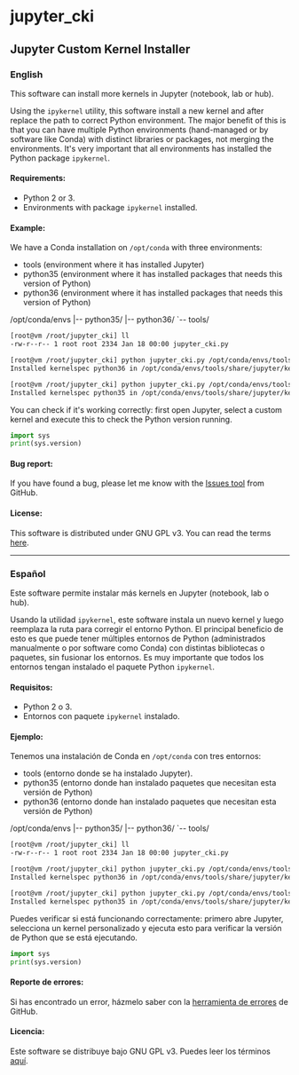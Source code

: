 # jupyter_cki
## Jupyter Custom Kernel Installer

### English

This software can install more kernels in Jupyter (notebook, lab or hub).

Using the `ipykernel` utility, this software install a new kernel and after replace the path to correct Python environment. The major benefit of this is that you can have multiple Python environments (hand-managed or by software like Conda) with distinct libraries or packages, not merging the environments. It's very important that all environments has installed the Python package `ipykernel`.

#### Requirements:
- Python 2 or 3.
- Environments with package `ipykernel` installed.

#### Example:
We have a Conda installation on `/opt/conda` with three environments: 
- tools (environment where it has installed Jupyter)
- python35 (environment where it has installed packages that needs this version of Python)
- python36 (environment where it has installed packages that needs this version of Python)

/opt/conda/envs
|-- python35/
|-- python36/
`-- tools/

```bash
[root@vm /root/jupyter_cki] ll
-rw-r--r-- 1 root root 2334 Jan 18 00:00 jupyter_cki.py

[root@vm /root/jupyter_cki] python jupyter_cki.py /opt/conda/envs/tools python36 /opt/conda/envs/python36
Installed kernelspec python36 in /opt/conda/envs/tools/share/jupyter/kernels/python36

[root@vm /root/jupyter_cki] python jupyter_cki.py /opt/conda/envs/tools python35 /opt/conda/envs/python35
Installed kernelspec python35 in /opt/conda/envs/tools/share/jupyter/kernels/python35
```

You can check if it's working correctly: first open Jupyter, select a custom kernel and execute this to check the Python version running.
```py
import sys
print(sys.version)
```

#### Bug report:
If you have found a bug, please let me know with the [Issues tool](https://github.com/aramcap/jupyter_cki/issues) from GitHub.

#### License:
This software is distributed under GNU GPL v3. You can read the terms [here](https://github.com/aramcap/jupyter_cki/blob/master/LICENSE).

---

### Español

Este software permite instalar más kernels en Jupyter (notebook, lab o hub).

Usando la utilidad `ipykernel`, este software instala un nuevo kernel y luego reemplaza la ruta para corregir el entorno Python. El principal beneficio de esto es que puede tener múltiples entornos de Python (administrados manualmente o por software como Conda) con distintas bibliotecas o paquetes, sin fusionar los entornos. Es muy importante que todos los entornos tengan instalado el paquete Python `ipykernel`.

#### Requisitos:
- Python 2 o 3.
- Entornos con paquete `ipykernel` instalado.

#### Ejemplo:
Tenemos una instalación de Conda en `/opt/conda` con tres entornos:
- tools (entorno donde se ha instalado Jupyter).
- python35 (entorno donde han instalado paquetes que necesitan esta versión de Python)
- python36 (entorno donde han instalado paquetes que necesitan esta versión de Python)

/opt/conda/envs
|-- python35/
|-- python36/
`-- tools/

```bash
[root@vm /root/jupyter_cki] ll
-rw-r--r-- 1 root root 2334 Jan 18 00:00 jupyter_cki.py

[root@vm /root/jupyter_cki] python jupyter_cki.py /opt/conda/envs/tools python36 /opt/conda/envs/python36
Installed kernelspec python36 in /opt/conda/envs/tools/share/jupyter/kernels/python36

[root@vm /root/jupyter_cki] python jupyter_cki.py /opt/conda/envs/tools python35 /opt/conda/envs/python35
Installed kernelspec python35 in /opt/conda/envs/tools/share/jupyter/kernels/python35
```

Puedes verificar si está funcionando correctamente: primero abre Jupyter, selecciona un kernel personalizado y ejecuta esto para verificar la versión de Python que se está ejecutando.
```py
import sys
print(sys.version)
```

#### Reporte de errores:
Si has encontrado un error, házmelo saber con la [herramienta de errores](https://github.com/aramcap/jupyter_cki/issues) de GitHub.

#### Licencia:
Este software se distribuye bajo GNU GPL v3. Puedes leer los términos [aquí](https://github.com/aramcap/jupyter_cki/blob/master/LICENSE).